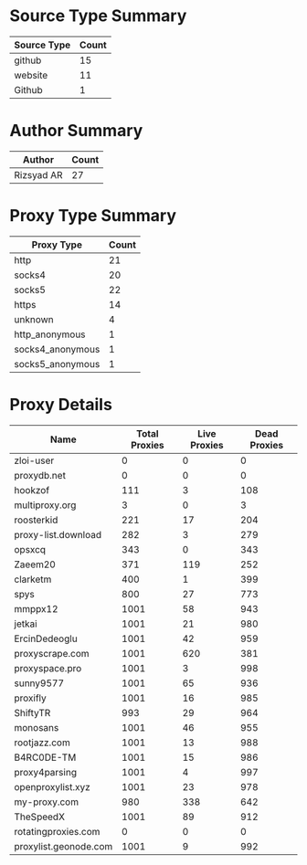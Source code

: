 # Source Type Summary

| Source Type | Count |
|-------------|-------|
| github | 15 |
| website | 11 |
| Github | 1 |


# Author Summary

| Author | Count |
|--------|-------|
| Rizsyad AR | 27 |


# Proxy Type Summary

| Proxy Type | Count |
|------------|-------|
| http | 21 |
| socks4 | 20 |
| socks5 | 22 |
| https | 14 |
| unknown | 4 |
| http_anonymous | 1 |
| socks4_anonymous | 1 |
| socks5_anonymous | 1 |


# Proxy Details

| Name | Total Proxies | Live Proxies | Dead Proxies |
|------|---------------|--------------|---------------|
| zloi-user | 0 | 0 | 0 |
| proxydb.net | 0 | 0 | 0 |
| hookzof | 111 | 3 | 108 |
| multiproxy.org | 3 | 0 | 3 |
| roosterkid | 221 | 17 | 204 |
| proxy-list.download | 282 | 3 | 279 |
| opsxcq | 343 | 0 | 343 |
| Zaeem20 | 371 | 119 | 252 |
| clarketm | 400 | 1 | 399 |
| spys | 800 | 27 | 773 |
| mmppx12 | 1001 | 58 | 943 |
| jetkai | 1001 | 21 | 980 |
| ErcinDedeoglu | 1001 | 42 | 959 |
| proxyscrape.com | 1001 | 620 | 381 |
| proxyspace.pro | 1001 | 3 | 998 |
| sunny9577 | 1001 | 65 | 936 |
| proxifly | 1001 | 16 | 985 |
| ShiftyTR | 993 | 29 | 964 |
| monosans | 1001 | 46 | 955 |
| rootjazz.com | 1001 | 13 | 988 |
| B4RC0DE-TM | 1001 | 15 | 986 |
| proxy4parsing | 1001 | 4 | 997 |
| openproxylist.xyz | 1001 | 23 | 978 |
| my-proxy.com | 980 | 338 | 642 |
| TheSpeedX | 1001 | 89 | 912 |
| rotatingproxies.com | 0 | 0 | 0 |
| proxylist.geonode.com | 1001 | 9 | 992 |
